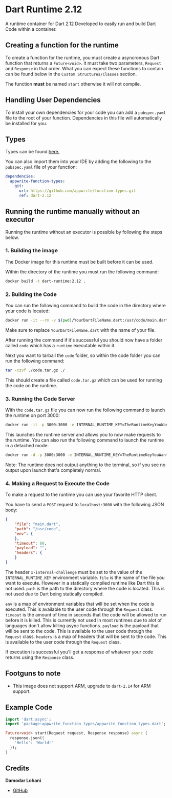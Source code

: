# Dart Runtime 2.12
A runtime container for Dart 2.12
Developed to easily run and build Dart Code within a container.

## Creating a function for the runtime
To create a function for the runtime, you must create a asyncronous Dart function that returns a `Future<void>`. It must take two parameters, `Request` and `Response` in that order. What you can expect these functions to contain can be found below in the `Custom Structures/Classes` section.

The function **must** be named `start` otherwise it will not compile.

## Handling User Dependencies
To install your own dependencies for your code you can add a `pubspec.yaml` file to the root of your function. Dependencies in this file will automatically be installed for you.

## Types

Types can be found [here.](/appwrite_function_types)

You can also import them into your IDE by adding the following to the `pubspec.yaml` file of your function:
```yaml
dependencies:
  appwrite-function-types:
    git: 
      url: https://github.com/appwrite/function-types.git
      ref: dart-2.12
```


## Running the runtime manually without an executor
Running the runtime without an executor is possible by following the steps below.

### 1. Building the image

The Docker image for this runtime must be built before it can be used.

Within the directory of the runtime you must run the following command:
```bash
docker build -t dart-runtime:2.12 .
```

### 2. Building the Code

You can run the following command to build the code in the directory where your code is located:
```bash
docker run -it --rm -v $(pwd)/YourDartFileName.dart:/usr/code/main.dart -v $(pwd)/code:/usr/code dart-runtime:2.12 /usr/local/src/build.sh
```

Make sure to replace `YourDartFileName.dart` with the name of your file.

After running the command if it's successful you should now have a folder called `code` which has a `runtime` executable within it.

Next you want to tarball the `code` folder, so within the code folder you can run the following command:
```bash
tar -czvf ./code.tar.gz ./
```
This should create a file called `code.tar.gz` which can be used for running the code on the runtime.

### 3. Running the Code Server

With the `code.tar.gz` file you can now run the following command to launch the runtime on port 3000:
```bash
docker run -it -p 3000:3000 -e INTERNAL_RUNTIME_KEY=TheRuntimeKeyYouWant --rm -v $(pwd)/code.tar.gz:/tmp/code.tar.gz dart-runtime:2.12 /usr/local/src/launch.sh
```
This launches the runtime server and allows you to now make requests to the runtime. You can also run the following command to launch the runtime in a detached mode:
```bash
docker run -d -p 3000:3000 -e INTERNAL_RUNTIME_KEY=TheRuntimeKeyYouWant --rm -v $(pwd)/code.tar.gz:/tmp/code.tar.gz dart-runtime:2.12 /usr/local/src/launch.sh
```

Note: The runtime does not output anything to the terminal, so if you see no output upon launch that's completely normal.

### 4. Making a Request to Execute the Code

To make a request to the runtime you can use your favorite HTTP client.

You have to send a `POST` request to `localhost:3000` with the following JSON body:
```json
{
    "file": "main.dart",
    "path": "/usr/code",
    "env": {
    },
    "timeout": 60,
    "payload": "", 
    "headers": {
    }
}
```
The header `x-internal-challenge` must be set to the value of the `INTERNAL_RUNTIME_KEY` environment variable.
`file` is the name of the file you want to execute. However in a statically compiled runtime like Dart this is not used.
`path` is the path to the directory where the code is located. This is not used due to Dart being statically compiled.

`env` is a map of environment variables that will be set when the code is executed. This is available to the user code through the `Request` class.
`timeout` is the amount of time in seconds that the code will be allowed to run before it is killed. This is currently not used in most runtimes due to alot of languages don't allow killing async functions.
`payload` is the payload that will be sent to the code. This is available to the user code through the `Request` class.
`headers` is a map of headers that will be sent to the code. This is available to the user code through the `Request` class.

If execution is successful you'll get a response of whatever your code returns using the `Response` class.

## Footguns to note
 - This image does not support ARM, upgrade to `dart-2.14` for ARM support.

## Example Code

```dart
import 'dart:async';
import 'package:appwrite_function_types/appwrite_function_types.dart';

Future<void> start(Request request, Response response) async {
  response.json({
    'Hello': 'World!'
  });
}
```

## Credits
**Damodar Lohani**
 - [GitHub](https://github.com/lohanidamodar/)